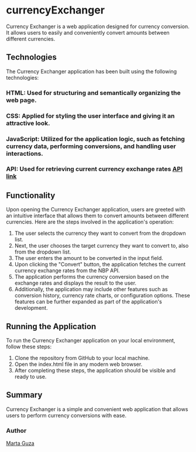 # currencyExchanger
Currency Exchanger is a web application designed for currency conversion. It allows users to easily and conveniently convert amounts between different currencies.

## Technologies
The Currency Exchanger application has been built using the following technologies:

### HTML: Used for structuring and semantically organizing the web page.
### CSS: Applied for styling the user interface and giving it an attractive look.
### JavaScript: Utilized for the application logic, such as fetching currency data, performing conversions, and handling user interactions.
### API: Used for retrieving current currency exchange rates [API link](https://exchangerate.host/#/)

## Functionality
Upon opening the Currency Exchanger application, users are greeted with an intuitive interface that allows them to convert amounts between different currencies. Here are the steps involved in the application's operation:

1. The user selects the currency they want to convert from the dropdown list.
2. Next, the user chooses the target currency they want to convert to, also from the dropdown list.
3. The user enters the amount to be converted in the input field.
4. Upon clicking the "Convert" button, the application fetches the current currency exchange rates from the NBP API.
5. The application performs the currency conversion based on the exchange rates and displays the result to the user.
6. Additionally, the application may include other features such as conversion history, currency rate charts, or configuration options. These features can be further expanded as part of the application's development.

## Running the Application
To run the Currency Exchanger application on your local environment, follow these steps:

1. Clone the repository from GitHub to your local machine.
2. Open the index.html file in any modern web browser.
3. After completing these steps, the application should be visible and ready to use.

## Summary
Currency Exchanger is a simple and convenient web application that allows users to perform currency conversions with ease.

### Author
[Marta Guza ](https://github.com/martunia880)
